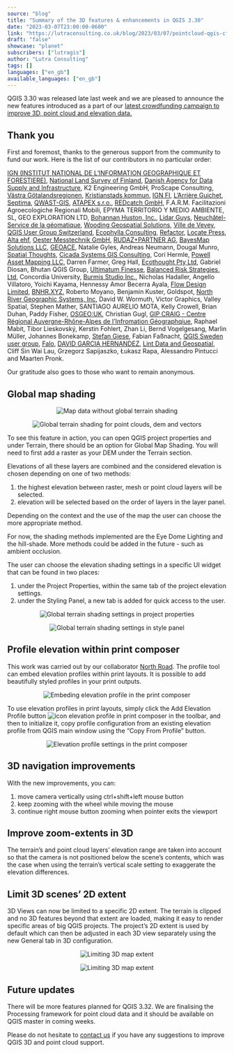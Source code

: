 ```yaml
---
source: "blog"
title: "Summary of the 3D features & enhancements in QGIS 3.30"
date: "2023-03-07T23:00:00-0600"
link: "https://lutraconsulting.co.uk/blog/2023/03/07/pointcloud-qgis-cf3-update1/"
draft: "false"
showcase: "planet"
subscribers: ["lutragis"]
author: "Lutra Consulting"
tags: []
languages: ["en_gb"]
available_languages: ["en_gb"]
---
```


<p>QGIS 3.30 was released late last week and we are pleased to announce the new features introduced as a part of our <a href="https://www.lutraconsulting.co.uk/crowdfunding/pointcloud-processing-qgis/">latest crowdfunding campaign to improve 3D, point cloud and elevation data.</a></p>

<h2 id="thank-you">Thank you</h2>

<p>First and foremost, thanks to the generous support from the community to fund our work. Here is the list of our contributors in no particular order:</p>

<p><a href="https://ign.fr/">IGN (INSTITUT NATIONAL DE L’INFORMATION GEOGRAPHIQUE ET FORESTIERE)</a>, <a href="https://www.maanmittauslaitos.fi/en">National Land Survey of Finland</a>, <a href="https://sdfi.dk">Danish Agency for Data Supply and Infrastructure</a>, K2 Engineering GmbH, ProScape Consulting, <a href="https://www.vgregion.se/">Västra Götalandsregionen</a>, <a href="http://www.kristianstad.se">Kristianstads kommun</a>, <a href="http://www.ignfi.com">IGN FI</a>, <a href="https://larriereguichet.fr/">L’Arrière Guichet</a>, <a href="https://septima.dk/">Septima</a>, <a href="https://www.qwast-gis.com/">QWAST-GIS</a>, <a href="https://www.lutraconsulting.co.uk/blog/categories/qgis/www.atapex.sk">ATAPEX s.r.o.</a>, <a href="http://www.redcatch.at">REDcatch GmbH</a>, F.A.R.M. Facilitazioni Agroecologiche Regionali Mobili, EPYMA TERRITORIO Y MEDIO AMBIENTE, SL, GEO EXPLORATION LTD, <a href="http://www.bhinc.com">Bohannan Huston, Inc.</a>, <a href="http://www.lidarguys.com">Lidar Guys</a>, <a href="https://www.ne.ch/Pages/accueil.aspx">Neuchâtel- Service de la géomatique</a>, <a href="https://wgsair.com/">Wooding Geospatial Solutions</a>, <a href="https://www.vevey.ch/">Ville de Vevey</a>, <a href="http://qgis.ch">QGIS User Group Switzerland</a>, <a href="https://www.ecophylla.ca/">Ecophylla Consulting</a>, <a href="https://refactor.com.au">Refactor</a>, <a href="https://locatepress.com/">Locate Press</a>, <a href="https://www.alta.is/">Alta ehf</a>, <a href="https://messtechnik.ch/">Oester Messtechnik GmbH</a>, <a href="https://www.rudaz.ch/index.php/en/">RUDAZ+PARTNER AG</a>, <a href="http://bayesmap.com/">BayesMap Solutions LLC</a>, <a href="https://geoace.net">GEOACE</a>, Natalie Gyles, Andreas Neumann, Dougal Munro, <a href="https://spatialthoughts.com/">Spatial Thoughts</a>, <a href="https://cicadagis.com/">Cicada Systems GIS Consulting</a>, Cori Hermle, <a href="https://powellmapping.com/">Powell Asset Mapping LLC</a>, Darren Farmer, Greg Hall, <a href="http://www.ecothought.com">Ecothought Pty Ltd</a>, Gabriel Diosan, Bhutan QGIS Group, <a href="https://www.ultimatumfinesse.co.bw/">Ultimatum Finesse</a>, <a href="http://www.balrisk.com/">Balanced Risk Strategies, Ltd</a>, Concordia University, <a href="https://burmis.ca/">Burmis Studio Inc.</a>, Nicholas Hadaller, Angello Villatoro, Yoichi Kayama, Hennessy Amor Becerra Ayala, <a href="http://flowdesign.co.nz/">Flow Design Limited</a>, <a href="https://bnhr.xyz">BNHR.XYZ</a>, Roberto Moyano, Benjamin Kuster, Goldspot, <a href="https://www.northrivergeographic.com/">North River Geographic Systems, Inc</a>, David W. Wormuth, Victor Graphics, Valley Spatial, Stephen Mather, SANTIAGO AURELIO MOTA, Kelly Crowell, Brian Duhan, Paddy Fisher, <a href="https://uk.osgeo.org/">OSGEO:UK</a>, Christian Gugl, <a href="https://www.craig.fr/">GIP CRAIG - Centre Régional Auvergne-Rhône-Alpes de l’Infromation Géographqiue</a>, Raphael Mabit, Tibor Lieskovský, Kerstin Fohlert, Zhan Li, Bernd Vogelgesang, Marlin Müller, Johannes Bonekamp, <a href="http://eurojams-last-exit.blogspot.com/">Stefan Giese</a>, Fabian Faßnacht, <a href="https://www.qgis.se/">QGIS Sweden user group</a>, <a href="http://www.falo.se">Falo</a>, <a href="https://genal.es/">DAVID GARCIA HERNANDEZ</a>, <a href="http://www.lintgeospatial.ie">Lint Data and Geospatial</a>, Cliff Sin Wai Lau, Grzegorz Sapijaszko, Łukasz Rapa, Alessandro Pintucci and Maarten Pronk.</p>

<p>Our gratitude also goes to those who want to remain anonymous.</p>

<h2 id="global-map-shading">Global map shading</h2>

<center>
  <p><img alt="Map data without global terrain shading" src="https://lutraconsulting.co.uk/img/posts/pc3_update1_gtr1.png" title="Map data without global terrain shading" /></p>
</center>

<center>
  <p><img alt="Global terrain shading for point clouds, dem and vectors" src="https://lutraconsulting.co.uk/img/posts/pc3_update1_gtr2.png" title="Global terrain shading for point clouds, dem and vectors" /></p>
</center>

<p>To see this feature in action, you can open QGIS project properties and under Terrain, there should be an option for Global Map Shading. You will need to first add a raster as your DEM under the Terrain section.</p>

<p>Elevations of all these layers are combined and the considered elevation is chosen depending on one of two methods:</p>
<ol>
  <li>the highest elevation between raster, mesh or point cloud layers will be selected.</li>
  <li>elevation will be selected based on the order of layers in the layer panel.</li>
</ol>

<p>Depending on the context and the use of the map the user can choose the more appropriate method.</p>

<p>For now, the shading methods implemented are the Eye Dome Lighting and the hill-shade. More methods could be added in the future - such as ambient occlusion.</p>

<p>The user can choose the elevation shading settings in a specific UI widget that can be found in two places:</p>

<ol>
  <li>under the Project Properties, within the same tab of the project elevation settings.</li>
  <li>under the Styling Panel, a new tab is added for quick access to the user.</li>
</ol>

<center>
  <p><img alt="Global terrain shading settings in project properties" src="https://lutraconsulting.co.uk/img/posts/pc3_update1_gtr3.png" title="Global terrain shading settings in project properties" /></p>
</center>

<center>
  <p><img alt="Global terrain shading settings in style panel" src="https://lutraconsulting.co.uk/img/posts/pc3_update1_gtr4.png" title="Global terrain shading settings in style panel" /></p>
</center>

<h2 id="profile-elevation-within-print-composer">Profile elevation within print composer</h2>

<p>This work was carried out by our collaborator <a href="https://north-road.com/">North Road</a>. The profile tool can embed elevation profiles within print layouts. It is possible to add beautifully styled profiles in your print outputs.</p>

<center>
  <p><img alt="Embeding elevation profile in the print composer" src="https://lutraconsulting.co.uk/img/posts/pc3_update1_profile.png" title="Embeding elevation profile in the print composer" /></p>
</center>

<p>To use elevation profiles in print layouts, simply click the  Add Elevation Profile button <img alt="icon elevation profile in print composer" src="https://lutraconsulting.co.uk/img/posts/pc3_update1_profile_icon.png" title="icon elevation profile in print composer" /> in the toolbar, and then to initialize it, copy profile configuration from an existing elevation profile from QGIS main window using the “Copy From Profile” button.</p>

<center>
  <p><img alt="Elevation profile settings in the print composer" src="https://lutraconsulting.co.uk/img/posts/pc3_update1_profile_pc_settings.png" title="Elevation profile settings in the print composer" /></p>
</center>

<h2 id="3d-navigation-improvements">3D navigation improvements</h2>

<p>With the new improvements, you can:</p>
<ol>
  <li>move camera vertically using ctrl+shift+left mouse button</li>
  <li>keep zooming with the wheel while moving the mouse</li>
  <li>continue right mouse button zooming when pointer exits the viewport</li>
</ol>

<h2 id="improve-zoom-extents-in-3d">Improve zoom-extents in 3D</h2>

<p>The terrain’s and point cloud layers’ elevation range are taken into account so that the camera is not positioned below the scene’s contents, which was the case when using the terrain’s vertical scale setting to exaggerate the elevation differences.</p>

<h2 id="limit-3d-scenes-2d-extent">Limit 3D scenes’ 2D extent</h2>
<p>3D Views can now be limited to a specific 2D extent. The terrain is clipped and no 3D features beyond that extent are loaded, making it easy to render specific areas of big QGIS projects. The project’s 2D extent is used by default which can then be adjusted in each 3D view separately using the new General tab in 3D configuration.</p>

<center>
  <p><img alt="Limiting 3D map extent" src="https://lutraconsulting.co.uk/img/posts/pc3_update1_3d_extent_clip_inaction.gif" title="Limiting 3D map extent" /></p>
</center>

<center>
  <p><img alt="Limiting 3D map extent" src="https://lutraconsulting.co.uk/img/posts/pc3_update1_3d_extent_clip1.png" title="Limiting 3D map extent" /></p>
</center>

<h2 id="future-updates">Future updates</h2>
<p>There will be more features planned for QGIS 3.32. We are finalising the Processing framework for point cloud data and it should be available on QGIS master in coming weeks.</p>

<p>Please do not hesitate to <a href="mailto:info@lutraconsulting.co.uk">contact us</a> if you have any suggestions to improve QGIS 3D and point cloud support.</p>
